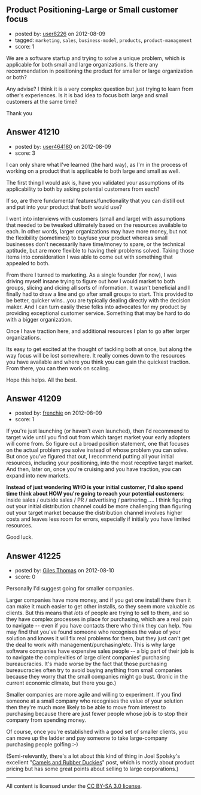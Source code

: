 ## Product Positioning-Large or Small customer focus

- posted by: [user8226](https://stackexchange.com/users/-1/8226-user8226) on 2012-08-09
- tagged: `marketing`, `sales`, `business-model`, `products`, `product-management`
- score: 1

We are a software startup and trying to solve a unique problem, which is applicable for both small and large organizations. Is there any recommendation in positioning the product for smaller or large organization or both? 

Any advise? I think it is a very complex question but just trying to learn from other's experiences. Is it is bad idea to focus both large and small customers at the same time? 

Thank you


## Answer 41210

- posted by: [user464180](https://stackexchange.com/users/-1/19047-user464180) on 2012-08-09
- score: 3

I can only share what I've learned (the hard way), as I'm in the process of working on a product that is applicable to both large and small as well.  

The first thing I would ask is, have you validated your assumptions of its applicability to both by asking potential customers from each?  

If so, are there fundamental features/functionality that you can distill out and put into your product that both would use? 

I went into interviews with customers (small and large) with assumptions that needed to be tweaked ultimately based on the resources available to each.  In other words, larger organizations may have more money, but not the flexibility (sometimes) to buy/use your product whereas small businesses don't necessarily have time/money to spare, or the technical aptitude, but are more flexible to having their problems solved.  Taking those items into consideration I was able to come out with something that appealed to both.

From there I turned to marketing. As a single founder (for now), I was driving myself insane trying to figure out how I would market to both groups, slicing and dicing all sorts of information. It wasn't beneficial and I finally had to draw a line and go after small groups to start. This provided to be better, quicker wins...you are typically dealing directly with the decision maker.  And I can turn easily these folks into advocates for my product by providing exceptional customer service.  Something that may be hard to do with a bigger organization.

Once I have traction here, and additional resources I plan to go after larger organizations.

Its easy to get excited at the thought of tackling both at once, but along the way focus will be lost somewhere.  It really comes down to the resources you have available and where you think you can gain the quickest traction.  From there, you can then work on scaling.

Hope this helps.  All the best.

  


## Answer 41209

- posted by: [frenchie](https://stackexchange.com/users/-1/15155-frenchie) on 2012-08-09
- score: 1

If you're just launching (or haven't even launched), then I'd recommend to target wide until you find out from which target market your early adopters will come from. So figure out a broad position statement, one that focuses on the actual problem you solve instead of whose problem you can solve. But once you've figured that out, I recommend putting all your initial resources, including your positioning, into the most receptive target market. And then, later on, once you're cruising and you have traction, you can expand into new markets. 

**Instead of just wondering WHO is your initial customer, I'd also spend time think about HOW you're going to reach your potential customers**: inside sales / outside sales / PR / advertising / partnering .... I think figuring out your initial distribution channel could be more challenging than figuring out your target market because the distribution channel involves higher costs and leaves less room for errors, especially if initially you have limited resources.

Good luck.


## Answer 41225

- posted by: [Giles Thomas](https://stackexchange.com/users/-1/1547-giles-thomas) on 2012-08-10
- score: 0

<p>Personally I'd suggest going for smaller companies.  </p>

<p>Larger companies have more money, and if you get one install there then it can make it much easier to get other installs, so they seem more valuable as clients.  But this means that <em>lots</em> of people are trying to sell to them, and so they have complex processes in place for purchasing, which are a real pain to navigate -- even if you have contacts there who think they can help.  You may find that you've found someone who recognises the value of your solution and knows it will fix real problems for them, but they just can't get the deal to work with management/purchasing/etc.  This is why large software companies have expensive sales people -- a big part of their job is to navigate the complexities of large client companies' purchasing bureaucracies.   It's made worse by the fact that those purchasing bureaucracies often try to avoid buying anything from small companies because they worry that the small companies might go bust.  (Ironic in the current economic climate, but there you go.)</p>

<p>Smaller companies are more agile and willing to experiment.  If you find someone at a small company who recognises the value of your solution then they're much more likely to be able to move from interest to purchasing because there are just fewer people whose job is to stop their company from spending money.</p>

<p>Of course, once you're established with a good set of smaller clients, you can move up the ladder and pay someone to take large-company purchasing people golfing :-)</p>

<p>(Semi-relevantly, there's a lot about this kind of thing in Joel Spolsky's excellent "<a href="http://www.joelonsoftware.com/articles/CamelsandRubberDuckies.html" rel="nofollow">Camels and Rubber Duckies</a>" post, which is mostly about product pricing but has some great points about selling to large corporations.)</p>




---

All content is licensed under the [CC BY-SA 3.0 license](https://creativecommons.org/licenses/by-sa/3.0/).
